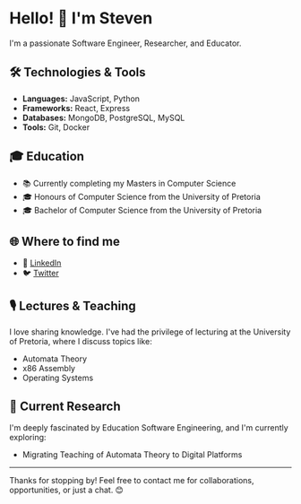 # Hello! 👋 I'm Steven

 <!-- ![Banner Image or a Picture of you](URL_OF_IMAGE) _<!-- You can use a personal banner or a photo. Just replace `URL_OF_IMAGE` with the direct link to your image. -->

I'm a passionate Software Engineer, Researcher, and Educator.

## 🛠️ Technologies & Tools

- **Languages:** JavaScript, Python
- **Frameworks:** React, Express
- **Databases:** MongoDB, PostgreSQL, MySQL
- **Tools:** Git, Docker
<!-- Customize the above section with the technologies and tools you use. -->

## 🎓 Education

- 📚 Currently completing my Masters in Computer Science
- 🎓 Honours of Computer Science from the University of Pretoria
- 🎓 Bachelor of Computer Science from the University of Pretoria

## 🌐 Where to find me

- 🔗 [LinkedIn](https://www.linkedin.com/in/steven-jordaan-397998166/)
- 🐦 [Twitter](https://twitter.com/Zandolor)
<!-- - 🌐 [Personal Website](YOUR_WEBSITE_URL)
<!-- Add or remove social links as needed. -->

## 🎙️ Lectures & Teaching

I love sharing knowledge. I've had the privilege of lecturing at the University of Pretoria, where I discuss topics like:

- Automata Theory
- x86 Assembly
- Operating Systems
<!-- Customize with the topics or courses you teach. -->

## 📖 Current Research

I'm deeply fascinated by Education Software Engineering, and I'm currently exploring:

- Migrating Teaching of Automata Theory to Digital Platforms
<!-- Mention your research areas or current projects. -->

---

Thanks for stopping by! Feel free to contact me for collaborations, opportunities, or just a chat. 😊


